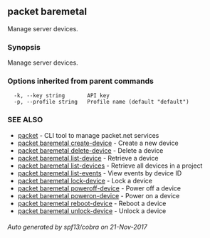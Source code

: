 ## packet baremetal

Manage server devices.

### Synopsis


Manage server devices.

### Options inherited from parent commands

```
  -k, --key string       API key
  -p, --profile string   Profile name (default "default")
```

### SEE ALSO
* [packet](packet.md)	 - CLI tool to manage packet.net services
* [packet baremetal create-device](packet_baremetal_create-device.md)	 - Create a new device
* [packet baremetal delete-device](packet_baremetal_delete-device.md)	 - Delete a device
* [packet baremetal list-device](packet_baremetal_list-device.md)	 - Retrieve a device
* [packet baremetal list-devices](packet_baremetal_list-devices.md)	 - Retrieve all devices in a project
* [packet baremetal list-events](packet_baremetal_list-events.md)	 - View events by device ID
* [packet baremetal lock-device](packet_baremetal_lock-device.md)	 - Lock a device
* [packet baremetal poweroff-device](packet_baremetal_poweroff-device.md)	 - Power off a device
* [packet baremetal poweron-device](packet_baremetal_poweron-device.md)	 - Power on a device
* [packet baremetal reboot-device](packet_baremetal_reboot-device.md)	 - Reboot a device
* [packet baremetal unlock-device](packet_baremetal_unlock-device.md)	 - Unlock a device

###### Auto generated by spf13/cobra on 21-Nov-2017
